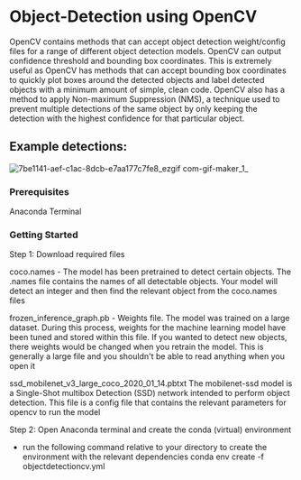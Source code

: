 # Object-Detection using OpenCV
OpenCV contains methods that can accept object detection weight/config files for a range of different object detection models. OpenCV can output confidence threshold and bounding box coordinates. This is extremely useful as OpenCV has methods that can accept bounding box coordinates to quickly plot boxes around the detected objects and label detected objects with a minimum amount of simple, clean code. OpenCV also has a method to apply Non-maximum Suppression (NMS), a technique used to prevent multiple detections of the same object by only keeping the detection with the highest confidence for that particular object.
## Example detections:

![7be1141-aef-c1ac-8dcb-e7aa177c7fe8_ezgif com-gif-maker_1_](https://github.com/Mrsiburaj/object-detection-using-opencv/assets/109068417/e242660b-f9d5-4196-90e7-12b83b84256b)


### Prerequisites
Anaconda Terminal

### Getting Started
Step 1: Download required files

coco.names - The model has been pretrained to detect certain objects. The .names file contains the names of all detectable objects. Your model will detect an integer and then find the relevant object from the coco.names files

frozen_inference_graph.pb - Weights file. The model was trained on a large dataset. During this process, weights for the machine learning model have been tuned and stored within this file. If you wanted to detect new objects, there weights would be changed when you retrain the model. This is generally a large file and you shouldn't be able to read anything when you open it

ssd_mobilenet_v3_large_coco_2020_01_14.pbtxt The mobilenet-ssd model is a Single-Shot multibox Detection (SSD) network intended to perform object detection. This file is a config file that contains the relevant parameters for opencv to run the model


Step 2: Open Anaconda terminal and create the conda (virtual) environment
- run the following command relative to your directory to create the environment with the relevant dependencies
conda env create -f objectdetectioncv.yml 


